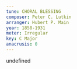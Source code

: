```yaml
---
tune: CHORAL BLESSING
composer: Peter C. Lutkin
arranger: Hubert P. Main
year: 1858-1931
meter: Irregular
key: C Major
anacrusis: 0
---
```

undefined